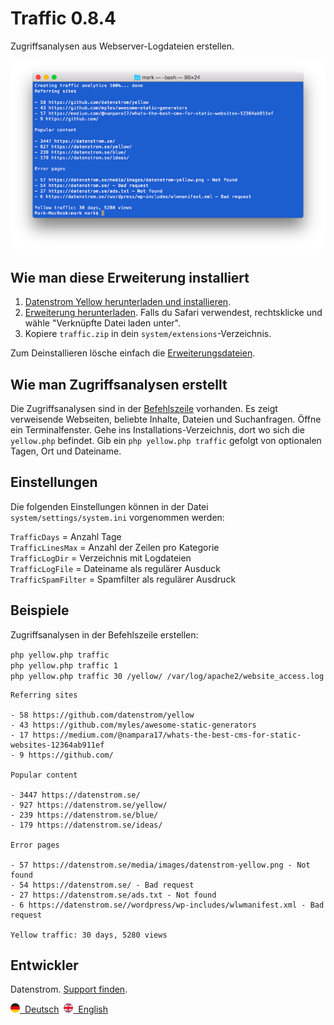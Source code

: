 Traffic 0.8.4
=============
Zugriffsanalysen aus Webserver-Logdateien erstellen.

<p align="center"><img src="traffic-screenshot.png?raw=true" alt="Bildschirmfoto"></p>

## Wie man diese Erweiterung installiert

1. [Datenstrom Yellow herunterladen und installieren](https://github.com/datenstrom/yellow/).
2. [Erweiterung herunterladen](https://github.com/datenstrom/yellow-extensions/raw/master/zip/traffic.zip). Falls du Safari verwendest, rechtsklicke und wähle "Verknüpfte Datei laden unter".
3. Kopiere `traffic.zip` in dein `system/extensions`-Verzeichnis.

Zum Deinstallieren lösche einfach die [Erweiterungsdateien](extension.ini).

## Wie man Zugriffsanalysen erstellt

Die Zugriffsanalysen sind in der [Befehlszeile](https://github.com/datenstrom/yellow-extensions/tree/master/features/command) vorhanden. Es zeigt verweisende Webseiten, beliebte Inhalte, Dateien und Suchanfragen.  Öffne ein Terminalfenster. Gehe ins Installations-Verzeichnis, dort wo sich die `yellow.php` befindet. Gib ein `php yellow.php traffic` gefolgt von optionalen Tagen, Ort und Dateiname.

## Einstellungen

Die folgenden Einstellungen können in der Datei `system/settings/system.ini` vorgenommen werden:

`TrafficDays` = Anzahl Tage  
`TrafficLinesMax` = Anzahl der Zeilen pro Kategorie  
`TrafficLogDir` = Verzeichnis mit Logdateien  
`TrafficLogFile` = Dateiname als regulärer Ausduck  
`TrafficSpamFilter` = Spamfilter als regulärer Ausdruck  

## Beispiele

Zugriffsanalysen in der Befehlszeile erstellen:

`php yellow.php traffic`  
`php yellow.php traffic 1`  
`php yellow.php traffic 30 /yellow/ /var/log/apache2/website_access.log` 

~~~~
Referring sites

- 58 https://github.com/datenstrom/yellow
- 43 https://github.com/myles/awesome-static-generators
- 17 https://medium.com/@nampara17/whats-the-best-cms-for-static-websites-12364ab911ef
- 9 https://github.com/

Popular content

- 3447 https://datenstrom.se/
- 927 https://datenstrom.se/yellow/
- 239 https://datenstrom.se/blue/
- 179 https://datenstrom.se/ideas/

Error pages

- 57 https://datenstrom.se/media/images/datenstrom-yellow.png - Not found
- 54 https://datenstrom.se/ - Bad request
- 27 https://datenstrom.se/ads.txt - Not found
- 6 https://datenstrom.se//wordpress/wp-includes/wlwmanifest.xml - Bad request

Yellow traffic: 30 days, 5280 views
~~~~

## Entwickler

Datenstrom. [Support finden](https://extensions.datenstrom.se/de/help/).

<p>
<a href="README-de.md"><img src="https://raw.githubusercontent.com/datenstrom/yellow-extensions/master/features/help/language-de.png" width="15" height="15" alt="Deutsch">&nbsp; Deutsch</a>&nbsp;
<a href="README.md"><img src="https://raw.githubusercontent.com/datenstrom/yellow-extensions/master/features/help/language-en.png" width="15" height="15" alt="English">&nbsp; English</a>&nbsp;
</p>
